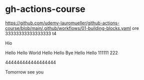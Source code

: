 # gh-actions-course
https://github.com/udemy-lauromueller/github-actions-course/blob/main/.github/workflows/01-building-blocks.yaml
ore
33333333333333333
t4

Hio

Hello
Hello World Hello Hello
Bye
Hello
Hello
111111
222



444444444444444444




Tomorrow see you
